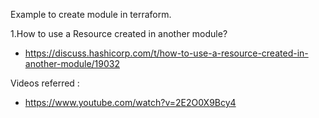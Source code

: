 Example to create module in terraform.

1.How to use a Resource created in another module? 
- https://discuss.hashicorp.com/t/how-to-use-a-resource-created-in-another-module/19032

Videos referred : 
- https://www.youtube.com/watch?v=2E2O0X9Bcy4

